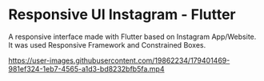 # Responsive UI Instagram - Flutter

A responsive interface made with Flutter based on Instagram App/Website. It was used Responsive Framework and Constrained Boxes.


https://user-images.githubusercontent.com/19862234/179401469-981ef324-1eb7-4565-a1d3-bd8232bfb5fa.mp4

